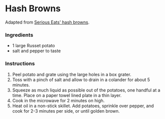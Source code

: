 # Hash Browns

Adapted from [Serious Eats' hash browns](http://www.seriouseats.com/recipes/2014/06/shredded-hash-browns-recipe.html).

### Ingredients

- 1 large Russet potato
- salt and pepper to taste

### Instructions

1. Peel potato and grate using the large holes in a box grater.
2. Toss with a pinch of salt and allow to drain in a colander for about 5 minutes.
3. Squeeze as much liquid as possible out of the potatoes, one handful at a time. Place on a paper towel lined plate in a thin layer.
4. Cook in the microwave for 2 minutes on high.
5. Heat oil in a non-stick skillet. Add potatoes, sprinkle over pepper, and cook for 2-3 minutes per side, or until golden brown.

